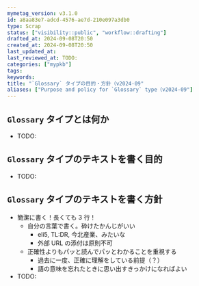 ```yaml
---
mymetag_version: v3.1.0
id: a8aa83e7-adcd-4576-ae7d-210e097a3db0
type: Scrap
status: ["visibility::public", "workflow::drafting"]
drafted_at: 2024-09-08T20:50
created_at: 2024-09-08T20:50
last_updated_at:
last_reviewed_at: TODO:
categories: ["mypkb"]
tags:
keywords:
title: "`Glossary` タイプの目的・方針（v2024-09"
aliases: ["Purpose and policy for `Glossary` type（v2024-09"]
---
```


## `Glossary` タイプとは何か

- TODO:

## `Glossary` タイプのテキストを書く目的

- TODO:

## `Glossary` タイプのテキストを書く方針

- 簡潔に書く！長くても 3 行！
  - 自分の言葉で書く。砕けたかんじがいい
    - eli5, TL:DR, 今北産業、みたいな
    - 外部 URL の添付は原則不可
  - 正確性よりもパッと読んでパッとわかることを重視する
    - 過去に一度、正確に理解をしている前提（？）
    - 語の意味を忘れたときに思い出すきっかけになればよい
- TODO:
